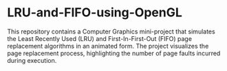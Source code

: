 # LRU-and-FIFO-using-OpenGL
This repository contains a Computer Graphics mini-project that simulates the Least Recently Used (LRU) and First-In-First-Out (FIFO) page replacement algorithms in an animated form. The project visualizes the page replacement process, highlighting the number of page faults incurred during execution.
